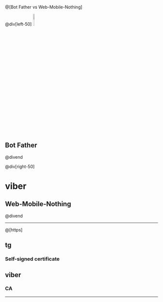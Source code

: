 @[Bot Father vs Web-Mobile-Nothing]

@div[left-50]
<img src="https://ih1.redbubble.net/image.192266190.8415/flat,1000x1000,075,f.jpg" width="10%" />


<h2>Bot Father</h2>
@divend

@div[right-50]
<h1>viber</h1>
<h2>Web-Mobile-Nothing</h2>
@divend

---

@[https]

<span class="left">

## tg

### Self-signed certificate
</span>
<span class="right">

## viber

### CA
</span>

---
